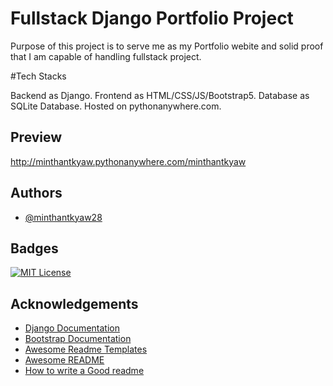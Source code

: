 
# Fullstack Django Portfolio Project

Purpose of this project is to serve me as my Portfolio webite and solid proof that I am capable of handling fullstack project.

#Tech Stacks

Backend as Django. Frontend as HTML/CSS/JS/Bootstrap5. Database as SQLite Database. Hosted on pythonanywhere.com.

## Preview

http://minthantkyaw.pythonanywhere.com/minthantkyaw

## Authors

- [@minthantkyaw28](https://www.github.com/minthantkyaw28)


## Badges



[![MIT License](https://img.shields.io/badge/License-MIT-green.svg)](https://choosealicense.com/licenses/mit/)



## Acknowledgements

 - [Django Documentation](https://docs.djangoproject.com/en/4.2/)
  - [Bootstrap Documentation](https://getbootstrap.com/docs/5.3/getting-started/introduction/)
 - [Awesome Readme Templates](https://awesomeopensource.com/project/elangosundar/awesome-README-templates)
 - [Awesome README](https://github.com/matiassingers/awesome-readme)
 - [How to write a Good readme](https://bulldogjob.com/news/449-how-to-write-a-good-readme-for-your-github-project)

